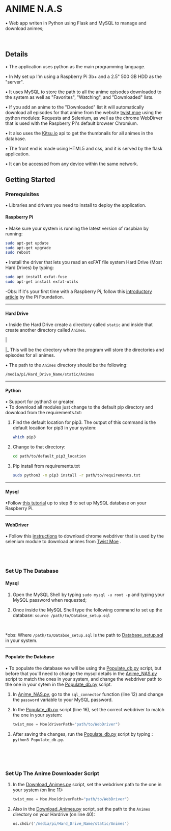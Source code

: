 # ANIME N.A.S

• Web app writen in Python using Flask and MySQL to manage and download animes;
</br>


</br>




## Details

• The application uses python as the main programming language.

• In My set up I'm using a  Raspberry Pi 3b+ and a 2.5" 500 GB HDD as the "server".

• It uses MySQL to store the path to all the anime episodes downloaded to the system as well as  "Favorites", "Watching", and "Downloaded" lists.

• If you add an anime to the "Downloaded" list it will automatically download all episodes for that anime from the website [twist.moe](https://twist.moe/) using the python modules: Requests and Selenium, as well as the chrome WebDirver that is used with the Raspberry Pi's default browser Chromium.

• It also uses the  [Kitsu.io](https://kitsu.docs.apiary.io/) api to get the thumbnails for all animes in the database.

• The front end is made using HTML5 and css, and it is served by the flask application. 

• It can be accessed from any device within the same network.

## Getting Started

### Prerequisites
• Libraries and drivers you need to install to deploy the application.
#### Raspberry Pi

• Make sure your system is running the latest version of raspbian by running:

```bash
sudo apt-get update
sudo apt-get upgrade
sudo reboot
```

• Install the driver that lets you read an exFAT file system Hard Drive (Most Hard Drives) by typing:

```bash
sudo apt install exfat-fuse
sudo apt-get install exfat-utils
 ```
-Obs: If it's your first time with a Raspberry Pi, follow this [introductory article](https://projects.raspberrypi.org/en/projects/raspberry-pi-getting-started) by the Pi Foundation.

---

#### Hard Drive

• Inside the Hard Drive create a directory called `static` and inside that create another directory called `Animes`.

|

|_ This will be the directory where the program will store the directories and episodes for all animes.

• The path to the `Animes` directory should be the following:

`/media/pi/Hard_Drive_Name/static/Animes`

---

#### Python
• Support for python3 or greater.</br>
• To download all modules just change to the default pip directory and download from the requirements.txt:

1. Find the default location for pip3. The output of this command is the default location for pip3 in your system:
   ```bash
   which pip3
   ```
2. Change to that directory:
   ```bash
   cd path/to/default_pip3_location
    ```
3. Pip install from requirements.txt
    ```bash
   sudo python3 -m pip3 install -r path/to/requirements.txt 
   ```

---

#### Mysql
•Follow [this tutorial](https://pimylifeup.com/raspberry-pi-mysql/) up to step 8 to set up MySQL database on your Raspberry Pi.
</br>

---

#### WebDriver
 • Follow this [instructions](https://www.reddit.com/r/selenium/comments/7341wt/success_how_to_run_selenium_chrome_webdriver_on/) to download chrome webdriver that is used by the selenium module to download animes from [Twist Moe](https://twist.moe/) . <br/><br/><br/><br/>

### Set Up The Database

#### Mysql

1. Open the MySQL Shell by typing `sudo mysql -u root -p` and typing your MySQL password when requested;

2. Once inside the MySQL Shell type the following command to set up the database: `source /path/to/Databse_setup.sql`
</br>

*obs: Where `/path/to/Databse_setup.sql` is the path to [Database_setup.sql](Database_setup.sql) in your system.

---

#### Populate the Database

• To populate the database we will be using the [Populate_db.py](Populate_db.py) script, but before that you'll need to change the mysql details in the [Anime_NAS.py](Anime_NAS.py) script to match the ones in your system, and change the webdriver path to the one in your sytem in the [Populate_db.py](Populate_db.py) script.

1. In [Anime_NAS.py](Anime_NAS.py), go to the `sql_connector` function (line 12) and change the `password` variable to your MySQL password.

2. In the [Populate_db.py](Populate_db.py) script (line 16), set the correct webdriver to match the one in your system:

   ```python
   twist_moe = Moe(driverPath="path/to/WebDriver")
   ```

3. After saving the changes, run the [Populate_db.py](Populate_db.py) script by typing : `python3 Populate_db.py`.

<br/>
<br/>
<br/>

### Set Up The Anime Downloader Script

1. In the [Download_Animes.py](Download_Animes.py) script, set the webdriver path to the one in your system (on line 11):

   ```python
   twist_moe = Moe.Moe(driverPath="path/to/WebDriver")
   ```
2. Also in the [Download_Animes.py](Download_Animes.py) script, set the  path to the `Animes` directory on your Hardrive (on line 40):

   ```python
   os.chdir('/media/pi/Hard_Drive_Name/static/Animes')
   ```